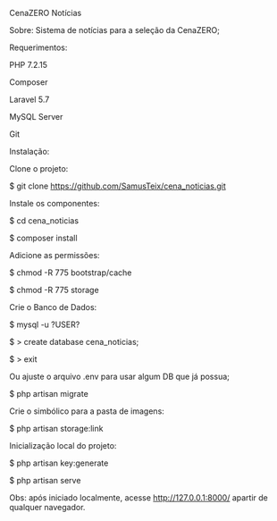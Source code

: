 CenaZERO Notícias

Sobre:
Sistema de notícias para a seleção da CenaZERO;

Requerimentos:

PHP 7.2.15

Composer

Laravel 5.7

MySQL Server

Git

Instalação:

Clone o projeto:

$ git clone https://github.com/SamusTeix/cena_noticias.git


Instale os componentes:


$ cd cena_noticias

$ composer install


Adicione as permissões:


$ chmod -R 775 bootstrap/cache

$ chmod -R 775 storage


Crie o Banco de Dados:


$ mysql -u ?USER?

$ > create database cena_noticias;

$ > exit


Ou ajuste o arquivo .env para usar algum DB que já possua;


$ php artisan migrate


Crie o simbólico para a pasta de imagens:


$ php artisan storage:link


Inicialização local do projeto:


$ php artisan key:generate

$ php artisan serve


Obs: após iniciado localmente, acesse http://127.0.0.1:8000/ apartir de qualquer navegador.
